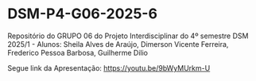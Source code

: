 # DSM-P4-G06-2025-6
Repositório do GRUPO 06 do Projeto Interdisciplinar do 4º semestre DSM 2025/1 - Alunos: Sheila Alves de Araújo,  Dimerson Vicente Ferreira, Frederico Pessoa Barbosa, Guilherme Dilio


Segue link da Apresentação:
https://youtu.be/9bWyMUrkm-U

